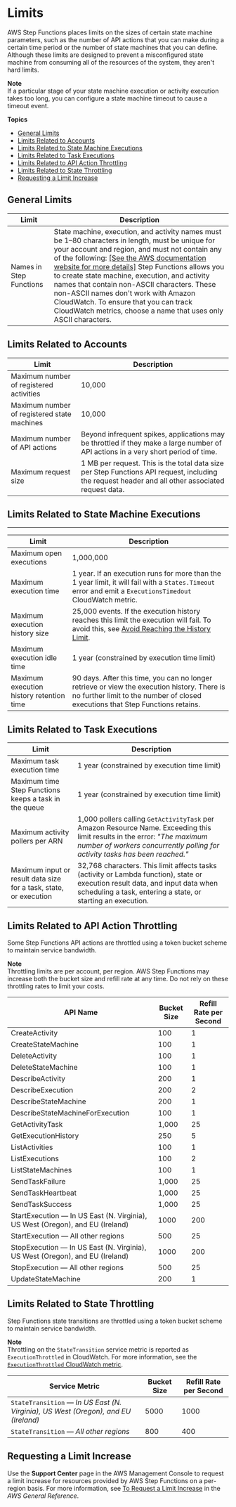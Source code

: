 # Limits<a name="limits"></a>

AWS Step Functions places limits on the sizes of certain state machine parameters, such as the number of API actions that you can make during a certain time period or the number of state machines that you can define\. Although these limits are designed to prevent a misconfigured state machine from consuming all of the resources of the system, they aren't hard limits\.

**Note**  
If a particular stage of your state machine execution or activity execution takes too long, you can configure a state machine timeout to cause a timeout event\.

**Topics**
+ [General Limits](#service-limits-general)
+ [Limits Related to Accounts](#service-limits-accounts)
+ [Limits Related to State Machine Executions](#service-limits-state-machine-executions)
+ [Limits Related to Task Executions](#service-limits-task-executions)
+ [Limits Related to API Action Throttling](#service-limits-api-action-throttling)
+ [Limits Related to State Throttling](#service-limits-api-state-throttling)
+ [Requesting a Limit Increase](#sfn-limits-how-to-increase)

## General Limits<a name="service-limits-general"></a>


| Limit | Description | 
| --- | --- | 
|  Names in Step Functions  | State machine, execution, and activity names must be 1–80 characters in length, must be unique for your account and region, and must not contain any of the following: [\[See the AWS documentation website for more details\]](http://docs.aws.amazon.com/step-functions/latest/dg/limits.html) Step Functions allows you to create state machine, execution, and activity names that contain non\-ASCII characters\. These non\-ASCII names don't work with Amazon CloudWatch\. To ensure that you can track CloudWatch metrics, choose a name that uses only ASCII characters\. | 

## Limits Related to Accounts<a name="service-limits-accounts"></a>


| Limit | Description | 
| --- | --- | 
|  Maximum number of registered activities  |  10,000  | 
| Maximum number of registered state machines | 10,000 | 
|  Maximum number of API actions  |  Beyond infrequent spikes, applications may be throttled if they make a large number of API actions in a very short period of time\.  | 
|  Maximum request size  |  1 MB per request\. This is the total data size per Step Functions API request, including the request header and all other associated request data\.  | 

## Limits Related to State Machine Executions<a name="service-limits-state-machine-executions"></a>


****  

| Limit | Description | 
| --- | --- | 
|  Maximum open executions  | 1,000,000 | 
|  Maximum execution time  |  1 year\. If an execution runs for more than the 1 year limit, it will fail with a `States.Timeout` error and emit a `ExecutionsTimedout` CloudWatch metric\.  | 
|  Maximum execution history size  | 25,000 events\. If the execution history reaches this limit the execution will fail\. To avoid this, see [Avoid Reaching the History Limit](bp-history-limit.md)\. | 
|  Maximum execution idle time  |  1 year \(constrained by execution time limit\)  | 
| Maximum execution history retention time |  90 days\. After this time, you can no longer retrieve or view the execution history\. There is no further limit to the number of closed executions that Step Functions retains\.  | 

## Limits Related to Task Executions<a name="service-limits-task-executions"></a>


| Limit | Description | 
| --- | --- | 
|  Maximum task execution time  |  1 year \(constrained by execution time limit\)  | 
|  Maximum time Step Functions keeps a task in the queue  |  1 year \(constrained by execution time limit\)  | 
|  Maximum activity pollers per ARN  |  1,000 pollers calling `GetActivityTask` per Amazon Resource Name\. Exceeding this limit results in the error: *"The maximum number of workers concurrently polling for activity tasks has been reached\."*  | 
|  Maximum input or result data size for a task, state, or execution  |  32,768 characters\. This limit affects tasks \(activity or Lambda function\), state or execution result data, and input data when scheduling a task, entering a state, or starting an execution\.  | 

## Limits Related to API Action Throttling<a name="service-limits-api-action-throttling"></a>

Some Step Functions API actions are throttled using a token bucket scheme to maintain service bandwidth\.

**Note**  
Throttling limits are per account, per region\. AWS Step Functions may increase both the bucket size and refill rate at any time\. Do not rely on these throttling rates to limit your costs\.


| API Name | Bucket Size | Refill Rate per Second | 
| --- | --- | --- | 
| CreateActivity | 100 | 1 | 
| CreateStateMachine | 100 | 1 | 
| DeleteActivity | 100 | 1 | 
| DeleteStateMachine | 100 | 1 | 
| DescribeActivity | 200 | 1 | 
| DescribeExecution | 200 | 2 | 
| DescribeStateMachine | 200 | 1 | 
| DescribeStateMachineForExecution | 100 | 1 | 
| GetActivityTask | 1,000 | 25 | 
| GetExecutionHistory | 250 | 5 | 
| ListActivities | 100 | 1 | 
| ListExecutions | 100 | 2 | 
| ListStateMachines | 100 | 1 | 
| SendTaskFailure | 1,000 | 25 | 
| SendTaskHeartbeat | 1,000 | 25 | 
| SendTaskSuccess | 1,000 | 25 | 
| StartExecution — In US East \(N\. Virginia\), US West \(Oregon\), and EU \(Ireland\) | 1000 | 200 | 
| StartExecution — All other regions | 500 | 25 | 
| StopExecution — In US East \(N\. Virginia\), US West \(Oregon\), and EU \(Ireland\) | 1000 | 200 | 
| StopExecution — All other regions | 500 | 25 | 
| UpdateStateMachine | 200 | 1 | 

## Limits Related to State Throttling<a name="service-limits-api-state-throttling"></a>

Step Functions state transitions are throttled using a token bucket scheme to maintain service bandwidth\.

**Note**  
Throttling on the `StateTransition` service metric is reported as `ExecutionThrottled` in CloudWatch\. For more information, see the [`ExecutionThrottled` CloudWatch metric](procedure-cw-metrics.md#monitoring-using-cloudwatch-state-machine-metrics)\.


| Service Metric | Bucket Size | Refill Rate per Second  | 
| --- | --- | --- | 
|  `StateTransition` — *In US East \(N\. Virginia\), US West \(Oregon\), and EU \(Ireland\)*  |  5000  |  1000  | 
|  `StateTransition` — *All other regions* |  800  |  400  | 

## Requesting a Limit Increase<a name="sfn-limits-how-to-increase"></a>

Use the **Support Center** page in the AWS Management Console to request a limit increase for resources provided by AWS Step Functions on a per\-region basis\. For more information, see [To Request a Limit Increase](https://docs.aws.amazon.com/general/latest/gr/aws_service_limits.html) in the *AWS General Reference*\.